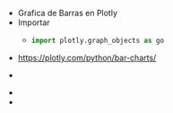 - Grafica de Barras en Plotly
- Importar
	- ```python
	  import plotly.graph_objects as go
	  ```
- https://plotly.com/python/bar-charts/
- ```python
  ```
-
-